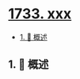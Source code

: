 # [1733. xxx](https://github.com/Tdahuyou/TNotes.leetcode/tree/main/notes/1733.%20xxx)

<!-- region:toc -->

- [1. 📝 概述](#1--概述)

<!-- endregion:toc -->

## 1. 📝 概述

